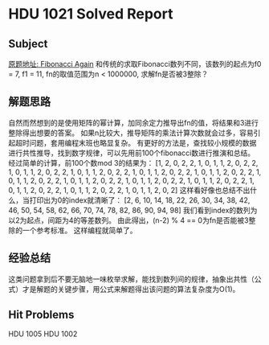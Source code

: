 # HDU 1021 Solved Report

## Subject
[原题地址: Fibonacci Again](http://acm.hdu.edu.cn/showproblem.php?pid=1021)
和传统的求取Fibonacci数列不同，该数列的起点为f0 = 7, f1 = 11, fn的取值范围为n < 1000000, 求解fn是否被3整除？

## 解题思路
自然而然想到的是使用矩阵的幂计算，加同余定力推导出fn的值，将结果和3进行整除得出想要的答案。
如果n比较大，推导矩阵的乘法计算次数就会过多，容易引起超时问题，套用编程末班也略显复杂。
有更好的方法是，查找较小规模的数据进行共性推导，找到数字规律，可以先用前100个fibonacci数进行推演和总结。
经过简单的计算，前100个数mod 3的结果为：
[1, 2, 0, 2, 2, 1, 0, 1, 1, 2, 0, 2, 2, 1, 0, 1, 1, 2, 0, 2, 2, 1, 0, 1, 1, 2, 0, 2, 2, 1, 0, 1, 1, 2, 0, 2, 2, 1, 0, 1, 1, 2, 0, 2, 2, 1, 0, 1, 1, 2, 0, 2, 2, 1, 0, 1, 1, 2, 0, 2, 2, 1, 0, 1, 1, 2, 0, 2, 2, 1, 0, 1, 1, 2, 0, 2, 2, 1, 0, 1, 1, 2, 0, 2, 2, 1, 0, 1, 1, 2, 0, 2, 2, 1, 0, 1, 1, 2, 0, 2]
这样看好像也总结不出什么，当打印出为0的index就清晰了：
[2, 6, 10, 14, 18, 22, 26, 30, 34, 38, 42, 46, 50, 54, 58, 62, 66, 70, 74, 78, 82, 86, 90, 94, 98]
我们看到index的数列为以2为起点，间距为4的等差数列。
由此得出，(n-2) % 4 == 0为fn是否能被3整除的一个参考标准。
这样编程就简单了。

## 经验总结
这类问题拿到后不要无脑地一味枚举求解，能找到数列间的规律，抽象出共性（公式）才是解题的关键步骤，用公式来解题得出该问题的算法复杂度为O(1)。


## Hit Problems
HDU 1005 HDU 1002
